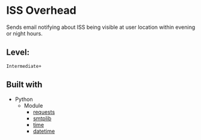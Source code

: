 # ISS Overhead

Sends email notifying about ISS being visible at user location within evening or night hours.

## Level:
    Intermediate+

## Built with
* Python
    - Module
        - [requests](https://pypi.org/project/requests/)
        - [smtplib](https://docs.python.org/3/library/smtplib.html)
        - [time](https://docs.python.org/3/library/time.html)
        - [datetime](https://docs.python.org/3/library/datetime.html)
